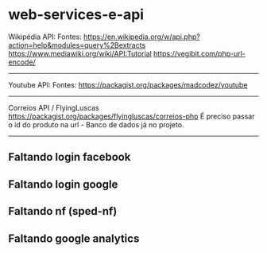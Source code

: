 # web-services-e-api

Wikipédia API:
    Fontes:
    https://en.wikipedia.org/w/api.php?action=help&modules=query%2Bextracts
    https://www.mediawiki.org/wiki/API:Tutorial
    https://vegibit.com/php-url-encode/
    
------------------------------------------------------------------------------------------------

Youtube API:
      Fontes:
      https://packagist.org/packages/madcodez/youtube
      
--------------------------------------------------------------------------------------------------

Correios API / FlyingLuscas
https://packagist.org/packages/flyingluscas/correios-php
É preciso passar o id do produto na url - Banco de dados já no projeto.

----------------------------------------------------------------------------------------------------
Faltando login facebook
----------------------------------------------------------------------------------------------------
Faltando login google 
----------------------------------------------------------------------------------------------------
Faltando nf (sped-nf)
----------------------------------------------------------------------------------------------------
Faltando google analytics
----------------------------------------------------------------------------------------------------
